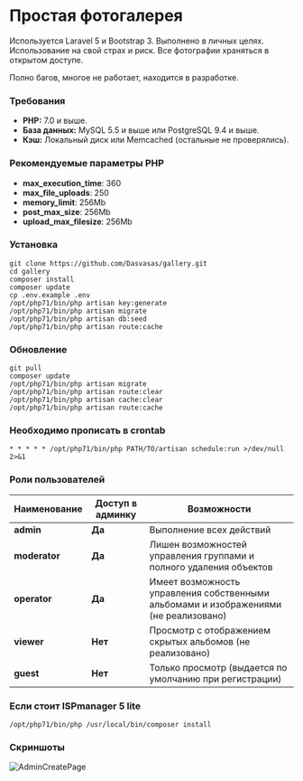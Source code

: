 # Простая фотогалерея

Используется Laravel 5 и Bootstrap 3. Выполнено в личных целях. Использование на 
свой страх и риск. Все фотографии храняться в открытом доступе.

Полно багов, многое не работает, находится в разработке.

### Требования

 - **PHP:** 7.0 и выше.
 - **База данных:** MySQL 5.5 и выше или PostgreSQL 9.4 и выше.
 - **Кэш:** Локальный диск или Memcached (остальные не проверялись).

### Рекомендуемые параметры PHP

 - **max_execution_time**: 360
 - **max_file_uploads**: 250
 - **memory_limit**: 256Mb
 - **post_max_size**: 256Mb
 - **upload_max_filesize**: 256Mb

### Установка

```
git clone https://github.com/Dasvasas/gallery.git
cd gallery
composer install
composer update
cp .env.example .env
/opt/php71/bin/php artisan key:generate
/opt/php71/bin/php artisan migrate
/opt/php71/bin/php artisan db:seed
/opt/php71/bin/php artisan route:cache
```

### Обновление

```
git pull
composer update
/opt/php71/bin/php artisan migrate
/opt/php71/bin/php artisan route:clear
/opt/php71/bin/php artisan cache:clear
/opt/php71/bin/php artisan route:cache
```

### Необходимо прописать в crontab

```
* * * * * /opt/php71/bin/php PATH/TO/artisan schedule:run >/dev/null 2>&1
```

### Роли пользователей

| Наименование | Доступ в админку | Возможности |
|----------|-----|----------------------|
|**admin**| **Да**| Выполнение всех действий |
|**moderator**| **Да**| Лишен возможностей управления группами и полного удаления объектов |
|**operator**| **Да**| Имеет возможность управления собственными альбомами и изображениями (не реализовано) |
|**viewer**| **Нет**| Просмотр с отображением скрытых альбомов (не реализовано) |
|**guest**| **Нет**| Только просмотр (выдается по умолчанию при регистрации) |

### Если стоит ISPmanager 5 lite

```
/opt/php71/bin/php /usr/local/bin/composer install
```

### Скриншоты

![AdminCreatePage](https://twh.club/wp-content/uploads/2017/05/gl_screen_createall.png)
